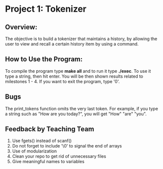 Project 1: Tokenizer
====================
## Overview:
The objective is to build a tokenizer that maintains a history, by allowing
the user to view and recall a certain history item by using a command.

## How to Use the Program:
To compile the program type **make all** and to run it type **./exec**. To use it type
a string, then hit enter. You will be then shown results related to milestones
1 - 4. If you want to exit the program, type '0'.

## Bugs
The print_tokens function omits the very last token. For example, if you type
a string such as "How are you today?", you will get "How" "are" "you".

## Feedback by Teaching Team
1. Use fgets() instead of scanf()
2. Do not forget to include '\0' to signal the end of arrays
3. Use of modularization
4. Clean your repo to get rid of unnecessary files
5. Give meaningful names to variables



